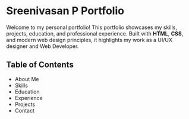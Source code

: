 # Sreenivasan P Portfolio

Welcome to my personal portfolio! This portfolio showcases my skills, projects, education, and professional experience. Built with **HTML**, **CSS**, and modern web design principles, it highlights my work as a UI/UX designer and Web Developer.

## Table of Contents
- About Me  
- Skills  
- Education
- Experience 
- Projects
- Contact

